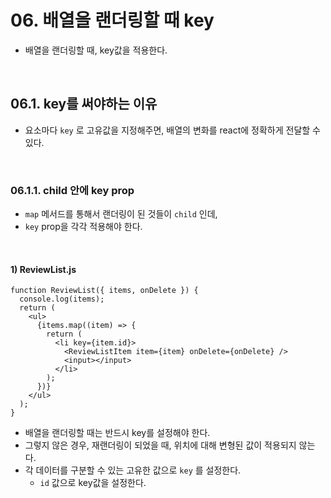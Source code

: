 # 06. 배열을 랜더링할 때 key

- 배열을 랜더링할 때, key값을 적용한다.

<br/>

## 06.1. key를 써야하는 이유 

- 요소마다 `key` 로 고유값을 지정해주면, 배열의 변화를 react에 정확하게 전달할 수 있다. 

<br/>

### 06.1.1. child 안에 key prop

- `map` 메서드를 통해서 랜더링이 된 것들이 `child` 인데,
- `key` prop을 각각 적용해야 한다.

<br/>

#### 1) ReviewList.js

```react
function ReviewList({ items, onDelete }) {
  console.log(items);
  return (
    <ul>
      {items.map((item) => {
        return (
          <li key={item.id}>
            <ReviewListItem item={item} onDelete={onDelete} />
            <input></input>
          </li>
        );
      })}
    </ul>
  );
}
```

- 배열을 랜더링할 때는 반드시 key를 설정해야 한다.
- 그렇지 않은 경우, 재랜더링이 되었을 때, 위치에 대해 변형된 값이 적용되지 않는다. 
- 각 데이터를 구분할 수 있는 고유한 값으로 `key` 를 설정한다.
  - `id` 값으로 key값을 설정한다.